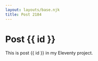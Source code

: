 ```yaml
---
layout: layouts/base.njk
title: Post 2184
---
```


# Post {{ id }}

This is post {{ id }} in my Eleventy project.
